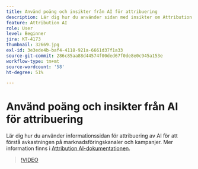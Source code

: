 ```yaml
---
title: Använd poäng och insikter från AI för attribuering
description: Lär dig hur du använder sidan med insikter om Attribution AI för att förstå avkastningen på marknadsföringskanaler och kampanjer
feature: Attribution AI
role: User
level: Beginner
jira: KT-4173
thumbnail: 32669.jpg
exl-id: 3e3ede4b-baf4-4118-921a-6661d37f1a33
source-git-commit: 286c85aa88d44574f00ded67f0de8e0c945a153e
workflow-type: tm+mt
source-wordcount: '58'
ht-degree: 51%

---
```


# Använd poäng och insikter från AI för attribuering

Lär dig hur du använder informationssidan för attribuering av AI för att förstå avkastningen på marknadsföringskanaler och kampanjer. Mer information finns i [Attribution AI-dokumentationen](https://experienceleague.adobe.com/docs/experience-platform/intelligent-services/attribution-ai/overview.html).

>[!VIDEO](https://video.tv.adobe.com/v/32669?learn=on&enablevpops)
